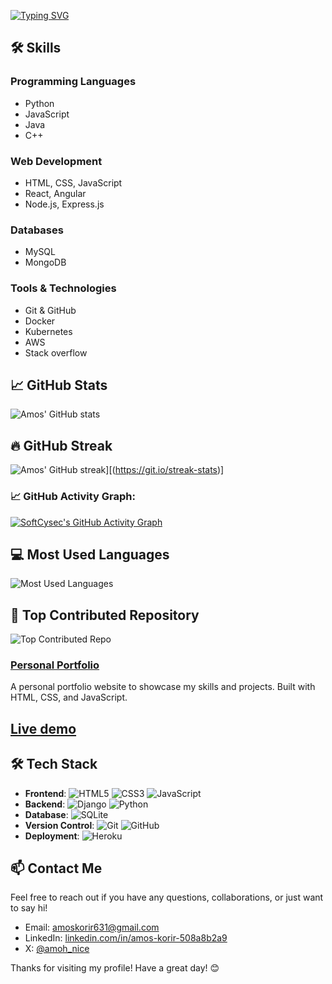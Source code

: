 [![Typing SVG](https://readme-typing-svg.demolab.com?font=Dancing+Script&weight=900&size=24&duration=3000&pause=840&color=F8F8F8FF&background=000000FF&vCenter=true&width=1000&height=83&lines=Hello%2C+This+is+Amos+Kimutai👋;I'm+a+passionate+Software+Engineer;Interested+in+learning+new+technologies+in+tech)](https://git.io/typing-svg)


## 🛠️ Skills

### Programming Languages
- Python
- JavaScript
- Java
- C++

### Web Development
- HTML, CSS, JavaScript
- React, Angular
- Node.js, Express.js

### Databases
- MySQL
- MongoDB

### Tools & Technologies
- Git & GitHub
- Docker
- Kubernetes
- AWS
- Stack overflow

## 📈 GitHub Stats

![Amos' GitHub stats](https://github-readme-stats.vercel.app/api?username=amohnice&show_icons=true&theme=radical)

## 🔥 GitHub Streak

![Amos' GitHub streak](https://github-readme-streak-stats.herokuapp.com?user=amohnice&theme=radical&hide_border=true)][(https://git.io/streak-stats)]

### 📈 GitHub Activity Graph:
[![SoftCysec's GitHub Activity Graph](https://github-readme-activity-graph.vercel.app/graph?username=amohnice)](https://github.com/amohnice)

## 💻 Most Used Languages

![Most Used Languages](https://github-readme-stats.vercel.app/api/top-langs/?username=amohnice&langs_count=6&layout=compact&theme=tokyonight)

## 📌 Top Contributed Repository

![Top Contributed Repo](https://github-readme-stats.vercel.app/api/pin/?username=amohnice&repo=Auto-Parts-shop&theme=radical)

### [Personal Portfolio](https://github.com/amohnice/amohnice.github.io)
A personal portfolio website to showcase my skills and projects. Built with HTML, CSS, and JavaScript.
## [Live demo](https://amohnice.github.io/)

## 🛠️ Tech Stack

- **Frontend**: ![HTML5](https://img.shields.io/badge/HTML5-E34F26?style=flat&logo=html5&logoColor=white) ![CSS3](https://img.shields.io/badge/CSS3-1572B6?style=flat&logo=css3&logoColor=white) ![JavaScript](https://img.shields.io/badge/JavaScript-F7DF1E?style=flat&logo=javascript&logoColor=black)
- **Backend**: ![Django](https://img.shields.io/badge/Django-092D40?style=flat&logo=django&logoColor=white) ![Python](https://img.shields.io/badge/Python-3776AB?style=flat&logo=python&logoColor=white)
- **Database**: ![SQLite](https://img.shields.io/badge/SQLite-003B57?style=flat&logo=sqlite&logoColor=white)
- **Version Control**: ![Git](https://img.shields.io/badge/Git-F05032?style=flat&logo=git&logoColor=white) ![GitHub](https://img.shields.io/badge/GitHub-181717?style=flat&logo=github&logoColor=white)
- **Deployment**: ![Heroku](https://img.shields.io/badge/Heroku-430098?style=flat&logo=heroku&logoColor=white)

## 📫 Contact Me

Feel free to reach out if you have any questions, collaborations, or just want to say hi!

- Email: [amoskorir631@gmail.com](mailto:amoskorir631@gmail.com)
- LinkedIn: [linkedin.com/in/amos-korir-508a8b2a9](www.linkedin.com/in/amos-korir-508a8b2a9)
- X: [@amoh_nice](https://x.com/amoh_nice)

Thanks for visiting my profile! Have a great day! 😊
